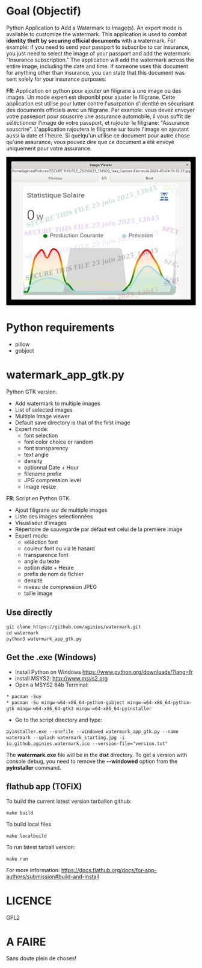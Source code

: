 # Goal (Objectif)

Python Application to Add a Watermark to Image(s). An expert mode is available to customize the watermark.
This application is used to combat **identity theft by securing official documents** with a watermark. For example: if you need to send your passport to subscribe to car insurance, you just need to select the image of your passport and add the watermark: "Insurance subscription." The application will add the watermark across the entire image, including the date and time. If someone uses this document for anything other than insurance, you can state that this document was sent solely for your insurance purposes.

**FR**: Application en python pour ajouter un filigrane à une image ou des images. Un mode expert est disponibl pour ajuster le filigrane.
Cette application est utilise pour lutter contre  l'usurpation d'identité en sécurisant des documents officiels avec un filigrane. Par example: vous devez envoyer votre passeport pour souscrire une assurance automobile, il vous suffit de séléctionner l'image de votre passport, et rajouter le filigrane: "Assurance souscrire". L'application rajoutera le filigrane sur toute l'image en ajoutant aussi la date et l'heure. Si quelqu'un utilise ce document pour autre chose qu'une assurance, vous pouvez dire que ce document a été envoyé uniquement pour votre assurance.

![image](https://github.com/aginies/watermark/blob/08da28cacd0612f564e3e23a19ac0b765343b820/images/example.jpg)

# Python requirements

* pillow
* gobject

# watermark_app_gtk.py

Python GTK version.
* Add watermark to multiple images
* List of selected images
* Multiple Image viewer
* Default save directory is that of the first image
* Expert mode: 
  * font selection
  * font color choice or random
  * font transparency
  * text angle
  * density
  * optionnal Date + Hour
  * filename prefix
  * JPG compression level
  * Image resize

**FR**:
Script en Python GTK.
* Ajout filigrane sur de multiple images
* Liste des images selectionnées
* Visualiseur d'images
* Répertoire de sauvegarde par défaut est celui de la première image
* Expert mode: 
  * séléction font
  * couleur font ou via le hasard
  * transparence font
  * angle du texte
  * option date + Heure
  * prefix de nom de fichier
  * densité
  * niveau de compression JPEG
  * taille image

## Use directly

```
git clone https://github.com/aginies/watermark.git
cd watermark
python3 watermark_app_gtk.py
```

## Get the .exe (Windows)

* Install Python on Windows https://www.python.org/downloads/?lang=fr
* install MSYS2: http://www.msys2.org
* Open a MSYS2 64b Terminal:
```
* pacman -Suy
* pacman -Su mingw-w64-x86_64-python-gobject mingw-w64-x86_64-python-gtk mingw-w64-x86_64-gtk3 mingw-w64-x86_64-pyinstaller
```

* Go to the script directory and type:
```
pyinstaller.exe --onefile --windowed watermark_app_gtk.py --name watermark --splash watermark_starting.jpg -i io.github.aginies.watermark.ico --version-file="version.txt"
```

The **watermark.exe** file will be in the **dist** directory.
To get a version with console debug, you need to remove the **--windowed** option from the **pyinstaller** command.

## flathub app (TOFIX)

To build the current latest version tarballon github:
```
make build
```

To build local files
```
make localbuild
```

To run latest tarball version:
```
make run
```

For more information: https://docs.flathub.org/docs/for-app-authors/submission#build-and-install

# LICENCE

GPL2

# A FAIRE

Sans doute plein de choses!
